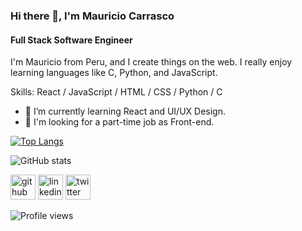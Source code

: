 ### Hi there 👋, I'm Mauricio Carrasco
#### Full Stack Software Engineer
I'm Mauricio from Peru, and I create things on the web. I really enjoy learning languages like C, Python, and JavaScript.

Skills: React / JavaScript / HTML / CSS / Python / C

- 🌱 I’m currently learning React and UI/UX Design. 
- 💼 I'm looking for a part-time job as Front-end.


[![Top Langs](https://github-readme-stats.vercel.app/api/top-langs/?username=mauricodev)](https://github.com/anuraghazra/github-readme-stats)

![GitHub stats](https://github-readme-stats.vercel.app/api?username=mauricodev&show_icons=true)  

[<img src='https://cdn.jsdelivr.net/npm/simple-icons@3.0.1/icons/github.svg' alt='github' height='40'>](https://github.com/mauricodev)  [<img src='https://cdn.jsdelivr.net/npm/simple-icons@3.0.1/icons/linkedin.svg' alt='linkedin' height='40'>](https://www.linkedin.com/in/mauriciocarrascom/)  [<img src='https://cdn.jsdelivr.net/npm/simple-icons@3.0.1/icons/twitter.svg' alt='twitter' height='40'>](https://twitter.com/mauricodev)

![Profile views](https://gpvc.arturio.dev/mauricodev)  
